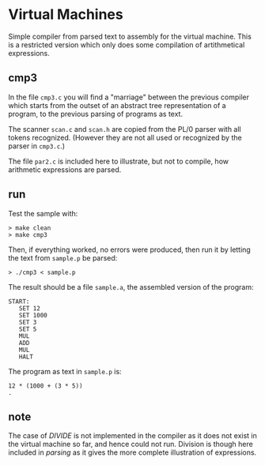 # Virtual Machines

Simple compiler from parsed text to assembly for the virtual machine.
This is a restricted version which only does some compilation of artithmetical expressions.


## cmp3

In the file `cmp3.c` you will find a "marriage" between the previous compiler which starts from the outset of an abstract tree
representation of a program, to the previous parsing of programs as text.

The scanner `scan.c` and `scan.h` are copied from the PL/0 parser with all tokens recognized. (However they are not all used or
recognized by the parser in `cmp3.c`.)

The file `par2.c` is included here to illustrate, but not to compile, how arithmetic expressions are parsed.

## run

Test the sample with:

```
> make clean
> make cmp3
```

Then, if everything worked, no errors were produced, then run it by letting the text from `sample.p` be parsed:

```
> ./cmp3 < sample.p
```

The result should be a file `sample.a`, the assembled version of the program:

```
START:
   SET 12
   SET 1000
   SET 3
   SET 5
   MUL
   ADD
   MUL
   HALT
```

The program as text in `sample.p` is:

```
12 * (1000 + (3 * 5))
.
```

## note

The case of *DIVIDE* is not implemented in the compiler as it does not exist in the virtual machine so far, and hence could not run.
Division is though here included in *parsing* as it gives the more complete illustration of expressions.

